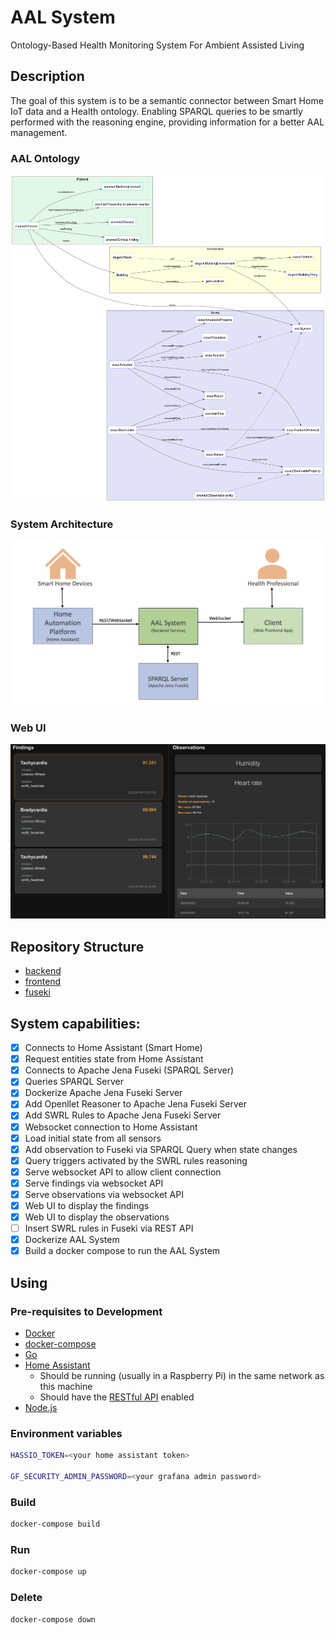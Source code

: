 
# AAL System
Ontology-Based Health Monitoring System For Ambient Assisted Living

## Description

The goal of this system is to be a semantic connector between Smart Home IoT data and a Health ontology.
Enabling SPARQL queries to be smartly performed with the reasoning engine, providing information for a better AAL management.


### AAL Ontology

![aal ontology](images/aal-ontology.png "AAL Ontology")

### System Architecture
![system architecture](images/sys-architecture.png "System Architecture")

### Web UI
![web ui](images/web-ui.png "Web UI")

## Repository Structure

- [backend](backend/README.md)
- [frontend](frontend/README.md)
- [fuseki](fuseki/README.md)

## System capabilities:

- [X] Connects to Home Assistant (Smart Home)
- [X] Request entities state from Home Assistant
- [X] Connects to Apache Jena Fuseki (SPARQL Server)
- [X] Queries SPARQL Server
- [X] Dockerize Apache Jena Fuseki Server
- [X] Add Openllet Reasoner to Apache Jena Fuseki Server
- [X] Add SWRL Rules to Apache Jena Fuseki Server
- [X] Websocket connection to Home Assistant
- [X] Load initial state from all sensors
- [X] Add observation to Fuseki via SPARQL Query when state changes
- [X] Query triggers activated by the SWRL rules reasoning
- [X] Serve websocket API to allow client connection
- [X] Serve findings via websocket API
- [X] Serve observations via websocket API
- [X] Web UI to display the findings
- [X] Web UI to display the observations
- [ ] Insert SWRL rules in Fuseki via REST API
- [X] Dockerize AAL System
- [X] Build a docker compose to run the AAL System

## Using

### Pre-requisites to Development
- [Docker](https://docs.docker.com/engine/install/)
- [docker-compose](https://docs.docker.com/compose/install/)
- [Go](https://golang.org/doc/install)
- [Home Assistant](https://www.home-assistant.io/docs/installation/)
  - Should be running (usually in a Raspberry Pi) in the same network as this machine 
  - Should have the [RESTful API](https://www.home-assistant.io/integrations/rest/) enabled
- [Node.js](https://nodejs.org/en/download/)

### Environment variables

```bash
HASSIO_TOKEN=<your home assistant token>

GF_SECURITY_ADMIN_PASSWORD=<your grafana admin password>
```

### Build

```bash
docker-compose build
```

### Run

```bash
docker-compose up
```

### Delete

```bash
docker-compose down
```
